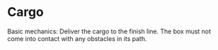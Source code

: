 # Cargo
Basic mechanics: Deliver the cargo to the finish line. The box must not come into contact with any obstacles in its path. 
